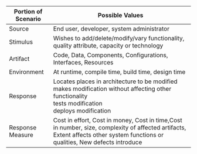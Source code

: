 Portion of Scenario	| Possible Values
--------------------|-----------------
Source |	End user, developer, system administrator
Stimulus |	Wishes to add/delete/modify/vary functionality, quality attribute, capacity or technology
Artifact |	Code, Data, Components, Configurations, Interfaces, Resources
Environment	| At runtime, compile time, build time, design time
Response |	Locates places in architecture to be modified <br>  makes modification without affecting other functionality <br> tests modification <br> deploys modification
Response Measure	| Cost in effort, Cost in money, Cost in time,Cost in number, size, complexity of affected artifacts, Extent affects other system functions or qualities,  New defects introduce
